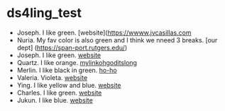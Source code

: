 # ds4ling_test

- Joseph. I like green. [website](https://wwww.jvcasillas.com
- Nuria. My fav color is also green and I think we nneed 3 breaks. [our dept] (https://span-port.rutgers.edu/)
- Joseph. I like green. [website](https://wwww.jvcasillas.com)
- Quartz. I like orange. [mylinkohgoditslong](https://sites.google.com/scarletmail.rutgers.edu/quartz-colvin-personal-website/home)
- Merlin. I like black in green. [ho-ho](https://en.wikipedia.org/wiki/Merlin)
- Valeria. Violeta. [website](https://unabridged.merriam-webster.com/unabridged/winsome)
- Ying. I like yellow and blue. [website](https://ling.rutgers.edu)
- Charles. I like green. [website](https://wwww.charles.com)
- Jukun. I like blue. [website](https://www.Jukun.com)
